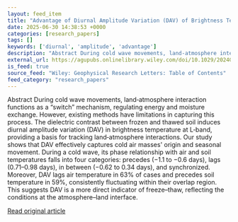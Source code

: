 ```yaml
---
layout: feed_item
title: "Advantage of Diurnal Amplitude Variation (DAV) of Brightness Temperature in Revealing the Land‐Atmosphere Interaction Over the Region of Frozen and Thawed Soil in the Northern Hemisphere During the Cold Wave Movements"
date: 2025-06-30 14:38:53 +0000
categories: [research_papers]
tags: []
keywords: ['diurnal', 'amplitude', 'advantage']
description: "Abstract During cold wave movements, land‐atmosphere interaction functions as a “switch” mechanism, regulating energy and moisture exchange"
external_url: https://agupubs.onlinelibrary.wiley.com/doi/10.1029/2024GL114485?af=R
is_feed: true
source_feed: "Wiley: Geophysical Research Letters: Table of Contents"
feed_category: "research_papers"
---
```


Abstract During cold wave movements, land‐atmosphere interaction functions as a “switch” mechanism, regulating energy and moisture exchange. However, existing methods have limitations in capturing this process. The dielectric contrast between frozen and thawed soil induces diurnal amplitude variation (DAV) in brightness temperature at L‐band, providing a basis for tracking land‐atmosphere interactions. Our study shows that DAV effectively captures cold air masses' origin and seasonal movement. During a cold wave, its phase relationship with air and soil temperatures falls into four categories: precedes (−1.1 to −0.6 days), lags (0.71–0.98 days), in between (−0.62 to 0.34 days), and synchronized. Moreover, DAV lags air temperature in 63% of cases and precedes soil temperature in 59%, consistently fluctuating within their overlap region. This suggests DAV is a more direct indicator of freeze–thaw, reflecting the conditions at the atmosphere–land interface.

[Read original article](https://agupubs.onlinelibrary.wiley.com/doi/10.1029/2024GL114485?af=R)
